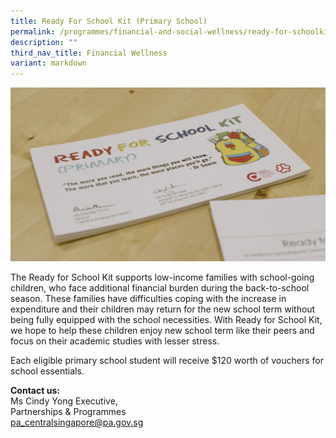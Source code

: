 ```yaml
---
title: Ready For School Kit (Primary School)
permalink: /programmes/financial-and-social-wellness/ready-for-schoolkit-primaryschool/
description: ""
third_nav_title: Financial Wellness
variant: markdown
---
```

![Ready for School Kit (Primary)](/images/Programmes/rfsk-(pri).png)

The Ready for School Kit supports low-income families with school-going children, who face additional financial burden during the back-to-school season. These families have difficulties coping with the increase in expenditure and their children may return for the new school term without being fully equipped with the school necessities. With Ready for School Kit, we hope to help these children enjoy new school term like their peers and focus on their academic studies with lesser stress.

Each eligible primary school student will receive $120 worth of vouchers for school essentials.

**Contact us:**  
Ms Cindy Yong 
Executive,   
Partnerships & Programmes  
[pa\_centralsingapore@pa.gov.sg](mailto:pa_centralsingapore@pa.gov.sg)